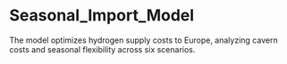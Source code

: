 # Seasonal_Import_Model
The model optimizes hydrogen supply costs to Europe, analyzing cavern costs and seasonal flexibility across six scenarios.
